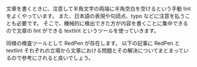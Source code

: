 文章を書くときに、注意して半角文字の両端に半角空白を空けるという手動 lint をよくやっています。
また、日本語の表現や句読点、typo などに注意を払うことも必要です。
そこで、機械的に検出できた方が内容を書くことに集中できるので文章の lint ができる textlint というツールを使っていきます。

同様の検査ツールとして RedPen が存在します。
以下の記事に RedPen と textlint それぞれの立場から文章における問題とその解決についてまとまっているので参考にされると良いでしょう。
